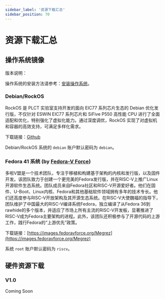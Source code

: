 ```yaml
---
sidebar_label: '资源下载汇总'
sidebar_position: 70
---
```


# 资源下载汇总

## 操作系统镜像

版本说明：

操作系统的安装方法请参考：[安装操作系统](https://milkv.io/zh/docs/megrez/getting-started/boot)。

### Debian/RockOS

RockOS 是 PLCT 实验室支持开发的面向 EIC77 系列芯片生态的 Debian 优化发行版，不仅针对 ESWIN EIC77 系列芯片和 SiFive P550 高性能 CPU 进行了全面适配和优化，特别强化了虚拟化能力。通过深度调优，RockOS 实现了对虚拟机和容器的高效支持，可满足多样化需求。

下载链接：[Github](https://github.com/milkv-megrez/megrez-build/releases/tag/2025-0117)

Debian/RockOS 系统的 `debian` 账户默认密码为 `debian`。

### Fedora 41 系统 (by [Fedora-V Force](https://github.com/fedora-riscv))

多啦V盟是一个技术团队，专注于移植和构建基于架构的内核和发行版，以及固件开发。该团队致力于创建一个更完美的Fedora发行版，并在RISC-V上推广Linux开源软件生态系统。团队成员来自Fedora社区和RISC-V开源爱好者。他们在固件、U-Boot、Linux内核、Fedora和其他基础软件领域拥有多年的技术专长。他们还高度参与RISC-V开放架构及其开源生态系统。在RISC-V大使魏福的指导下，团队维护了中国最大的RISC-V编译系统Fedora，独立编译了从Fedora 36到rawhide的多个版本，并适应了市场上所有主流的RISC-V开发板，显著推进了RISC-V成为Fedora主要架构的进程。此外，该团队还积极参与了开源代码的上游工作，践行Fedora的“上游优先”政策。

下载链接：[https://images.fedoravforce.org/Megrez](https://images.fedoravforce.org/Megrez)

系统 `root` 账户默认密码为 `riscv`。

## 硬件资源下载 

### V1.0
Coming Soon
